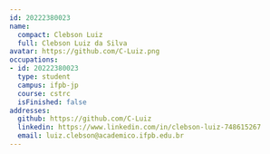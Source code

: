 ```yaml
---
id: 20222380023
name:
  compact: Clebson Luiz
  full: Clebson Luiz da Silva
avatar: https://github.com/C-Luiz.png
occupations:
- id: 20222380023
  type: student
  campus: ifpb-jp
  course: cstrc
  isFinished: false
addresses:
  github: https://github.com/C-Luiz
  linkedin: https://www.linkedin.com/in/clebson-luiz-748615267
  email: luiz.clebson@academico.ifpb.edu.br
---
```

